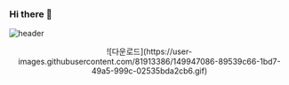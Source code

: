 ### Hi there 👋

<!--
**xuio-0528/xuio-0528** is a ✨ _special_ ✨ repository because its `README.md` (this file) appears on your GitHub profile.

Here are some ideas to get you started:

- 🔭 I’m currently working on ...
- 🌱 I’m currently learning ...
- 👯 I’m looking to collaborate on ...
- 🤔 I’m looking for help with ...
- 💬 Ask me about ...
- 📫 How to reach me: ...
- 😄 Pronouns: ...
- ⚡ Fun fact: ...
-->
![header](https://capsule-render.vercel.app/api?type=rect&color=auto&height=200&section=header&text=Eunki_Kim%20render&fontSize=50)
<div align="center">
  ![다운로드](https://user-images.githubusercontent.com/81913386/149947086-89539c66-1bd7-49a5-999c-02535bda2cb6.gif)
<div>
